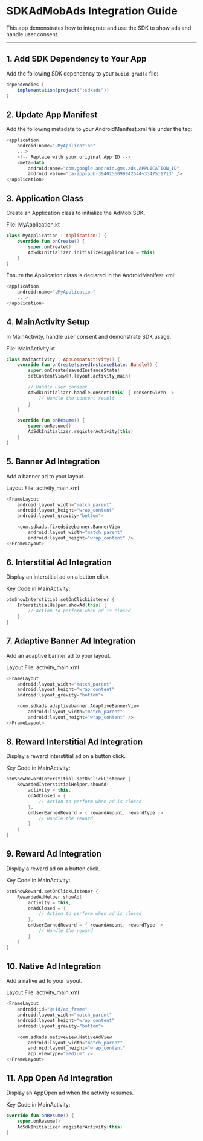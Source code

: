 # SDKAdMobAds Integration Guide

This app demonstrates how to integrate and use the SDK to show ads and handle user consent.

---

## 1. Add SDK Dependency to Your App

Add the following SDK dependency to your `build.gradle` file:

```groovy
dependencies {
    implementation(project(":sdkads"))
}
```

## 2. Update App Manifest
Add the following metadata to your AndroidManifest.xml file under the <application> tag:

```kotlin
<application
    android:name=".MyApplication"
    ...>
    <!-- Replace with your original App ID -->
    <meta-data
        android:name="com.google.android.gms.ads.APPLICATION_ID"
        android:value="ca-app-pub-3940256099942544~3347511713" />
</application>
```

## 3. Application Class
Create an Application class to initialize the AdMob SDK.

File: MyApplication.kt
```kotlin
class MyApplication : Application() {
    override fun onCreate() {
        super.onCreate()
        AdSdkInitializer.initialize(application = this)
    }
}
```
Ensure the Application class is declared in the AndroidManifest.xml:
```kotlin
<application
    android:name=".MyApplication"
    ...>
</application>
```

## 4. MainActivity Setup
In MainActivity, handle user consent and demonstrate SDK usage.

File: MainActivity.kt
```kotlin
class MainActivity : AppCompatActivity() {
    override fun onCreate(savedInstanceState: Bundle?) {
        super.onCreate(savedInstanceState)
        setContentView(R.layout.activity_main)

        // Handle user consent
        AdSdkInitializer.handleConsent(this) { consentGiven ->
            // Handle the consent result
        }
    }

    override fun onResume() {
        super.onResume()
        AdSdkInitializer.registerActivity(this)
    }
}
```

## 5. Banner Ad Integration
Add a banner ad to your layout.

Layout File: activity_main.xml
```kotlin
<FrameLayout
    android:layout_width="match_parent"
    android:layout_height="wrap_content"
    android:layout_gravity="bottom">

    <com.sdkads.fixedsizebanner.BannerView
        android:layout_width="match_parent"
        android:layout_height="wrap_content" />
</FrameLayout>
```

## 6. Interstitial Ad Integration
Display an interstitial ad on a button click.

Key Code in MainActivity:
```kotlin
btnShowInterstitial.setOnClickListener {
    InterstitialHelper.showAd(this) {
        // Action to perform when ad is closed
    }
}
```

## 7. Adaptive Banner Ad Integration
Add an adaptive banner ad to your layout.

Layout File: activity_main.xml
```kotlin
<FrameLayout
    android:layout_width="match_parent"
    android:layout_height="wrap_content"
    android:layout_gravity="bottom">

    <com.sdkads.adaptivebanner.AdaptiveBannerView
        android:layout_width="match_parent"
        android:layout_height="wrap_content" />
</FrameLayout>
```

## 8. Reward Interstitial Ad Integration
Display a reward interstitial ad on a button click.

Key Code in MainActivity:
```kotlin
btnShowRewardInterstitial.setOnClickListener {
    RewardedInterstitialHelper.showAd(
        activity = this,
        onAdClosed = {
            // Action to perform when ad is closed
        },
        onUserEarnedReward = { rewardAmount, rewardType ->
            // Handle the reward
        }
    )
}
```

## 9. Reward Ad Integration
Display a reward ad on a button click.

Key Code in MainActivity:
```kotlin
btnShowReward.setOnClickListener {
    RewardedAdHelper.showAd(
        activity = this,
        onAdClosed = {
            // Action to perform when ad is closed
        },
        onUserEarnedReward = { rewardAmount, rewardType ->
            // Handle the reward
        }
    )
}
```

## 10. Native Ad Integration
Add a native ad to your layout.

Layout File: activity_main.xml
```kotlin
<FrameLayout
    android:id="@+id/ad_frame"
    android:layout_width="match_parent"
    android:layout_height="wrap_content"
    android:layout_gravity="bottom">

    <com.sdkads.nativeview.NativeAdView
        android:layout_width="match_parent"
        android:layout_height="wrap_content"
        app:viewType="medium" />
</FrameLayout>
```

## 11. App Open Ad Integration
Display an AppOpen ad when the activity resumes.

Key Code in MainActivity:
```kotlin
override fun onResume() {
    super.onResume()
    AdSdkInitializer.registerActivity(this)
}
```